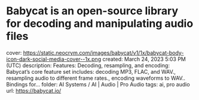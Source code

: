 # Babycat is an open-source library for decoding and manipulating audio files

cover: https://static.neocrym.com/images/babycat/v1/1x/babycat-body-icon-dark-social-media-cover--1x.png
created: March 24, 2023 5:03 PM (UTC)
description: Features: Decoding, resampling, and encoding: Babycat’s core feature set includes: decoding MP3, FLAC, and WAV., resampling audio to different frame rates., encoding waveforms to WAV.. Bindings for...
folder: AI Systems / AI | Audio | Pro Audio
tags: ai, pro audio
url: https://babycat.io/
